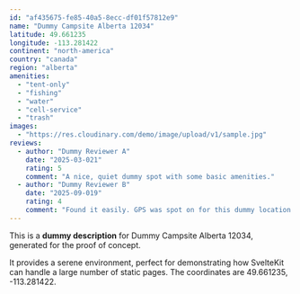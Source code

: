 ```yaml
---
id: "af435675-fe85-40a5-8ecc-df01f57812e9"
name: "Dummy Campsite Alberta 12034"
latitude: 49.661235
longitude: -113.281422
continent: "north-america"
country: "canada"
region: "alberta"
amenities:
  - "tent-only"
  - "fishing"
  - "water"
  - "cell-service"
  - "trash"
images:
  - "https://res.cloudinary.com/demo/image/upload/v1/sample.jpg"
reviews:
  - author: "Dummy Reviewer A"
    date: "2025-03-021"
    rating: 5
    comment: "A nice, quiet dummy spot with some basic amenities."
  - author: "Dummy Reviewer B"
    date: "2025-09-019"
    rating: 4
    comment: "Found it easily. GPS was spot on for this dummy location."
---
```


This is a **dummy description** for Dummy Campsite Alberta 12034, generated for the proof of concept.

It provides a serene environment, perfect for demonstrating how SvelteKit can handle a large number of static pages. The coordinates are 49.661235, -113.281422.
